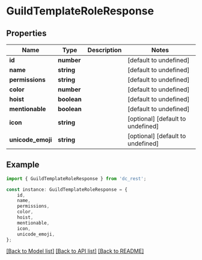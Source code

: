 # GuildTemplateRoleResponse


## Properties

Name | Type | Description | Notes
------------ | ------------- | ------------- | -------------
**id** | **number** |  | [default to undefined]
**name** | **string** |  | [default to undefined]
**permissions** | **string** |  | [default to undefined]
**color** | **number** |  | [default to undefined]
**hoist** | **boolean** |  | [default to undefined]
**mentionable** | **boolean** |  | [default to undefined]
**icon** | **string** |  | [optional] [default to undefined]
**unicode_emoji** | **string** |  | [optional] [default to undefined]

## Example

```typescript
import { GuildTemplateRoleResponse } from 'dc_rest';

const instance: GuildTemplateRoleResponse = {
    id,
    name,
    permissions,
    color,
    hoist,
    mentionable,
    icon,
    unicode_emoji,
};
```

[[Back to Model list]](../README.md#documentation-for-models) [[Back to API list]](../README.md#documentation-for-api-endpoints) [[Back to README]](../README.md)
